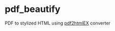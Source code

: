 # pdf_beautify

PDF to stylized HTML using [pdf2htmlEX](https://github.com/pdf2htmlEX/pdf2htmlEX 'pdf2htmlEX') converter
